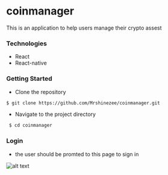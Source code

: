 # coinmanager
This is an application to help users manage their crypto assest

### Technologies
- React
- React-native


### Getting Started
- Clone the repository
```bash
$ git clone https://github.com/Mrshinezee/coinmanager.git
```
- Navigate to the project directory
```bash
 $ cd coinmanager
```
### Login
- the user should be promted to this page to sign in

![alt text](https://res.cloudinary.com/dowmiccxo/image/upload/v1562090982/Screenshot_2019-07-02_at_6.57.54_PM.png)
